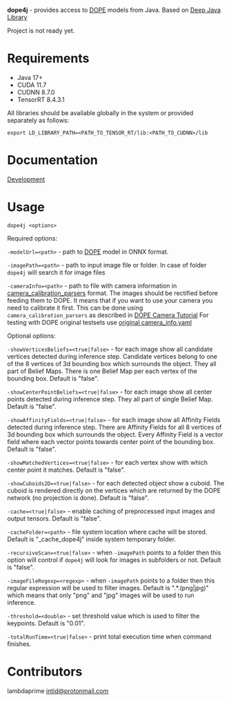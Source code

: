 **dope4j** - provides access to [DOPE](https://github.com/NVlabs/Deep_Object_Pose) models from Java. Based on [Deep Java Library](https://djl.ai/)

Project is not ready yet.

# Requirements

- Java 17+
- CUDA 11.7
- CUDNN 8.7.0
- TensorRT 8.4.3.1

All libraries should be available globally in the system or provided separately as follows:

```
export LD_LIBRARY_PATH=<PATH_TO_TENSOR_RT/lib:<PATH_TO_CUDNN>/lib
```

# Documentation

[Development](DEVELOPMENT.md)

# Usage

```
dope4j <options>
```

Required options:

`-modelUrl=<path>` - path to [DOPE](https://github.com/NVlabs/Deep_Object_Pose) model in ONNX format.

`-imagePath=<path>` - path to input image file or folder. In case of folder `dope4j` will search it for image files

`-cameraInfo=<path>` - path to file with camera information in [camera_calibration_parsers](http://wiki.ros.org/camera_calibration_parsers#YAML) format. The images should be rectified before feeding them to DOPE. It means that if you want to use your camera you need to calibrate it first. This can be done using `camera_calibration_parsers` as described in [DOPE Camera Tutorial](https://github.com/NVlabs/Deep_Object_Pose/blob/3c407e45e35fee88a218b9c411cc55f08e5b7107/doc/camera_tutorial.md) For testing with DOPE original testsets use [original camera_info.yaml]( https://github.com/NVlabs/Deep_Object_Pose/blob/3c407e45e35fee88a218b9c411cc55f08e5b7107/config/camera_info.yaml)

Optional options:

`-showVerticesBeliefs=<true|false>` - for each image show all candidate vertices detected during inference step. Candidate vertices belong to one of the 8 vertices of 3d bounding box which surrounds the object. They all part of Belief Maps. There is one Belief Map per each vertex of the bounding box. Default is "false".

`-showCenterPointBeliefs=<true|false>` - for each image show all center points detected during inference step. They all part of single Belief Map. Default is "false".

`-showAffinityFields=<true|false>` - for each image show all Affinity Fields detected during inference step. There are Affinity Fields for all 8 vertices of 3d bounding box which surrounds the object. Every Affinity Field is a vector field where each vector points towards center point of the bounding box. Default is "false".

`-showMatchedVertices=<true|false>` - for each vertex show with which center point it matches. Default is "false".

`-showCuboids2D=<true|false>` - for each detected object show a cuboid. The cuboid is rendered directly on the vertices which are returned by the DOPE network (no projection is done). Default is "false".

`-cache=<true|false>` - enable caching of preprocessed input images and output tensors. Default is "false".

`-cacheFolder=<path>` - file system location where cache will be stored. Default is "_cache_dope4j" inside system temporary folder.

`-recursiveScan=<true|false>` - when `-imagePath` points to a folder then this option will control if `dope4j` will look for images in subfolders or not. Default is "false".

`-imageFileRegexp=<regexp>` - when `-imagePath` points to a folder then this regular expression will be used to filter images. Default is ".*\.(png|jpg)" which means that only "png" and "jpg" images will be used to run inference.

`-threshold=<double>` - set threshold value which is used to filter the keypoints. Default is "0.01".

`-totalRunTime=<true|false>` - print total execution time when command finishes.

# Contributors

lambdaprime <intid@protonmail.com>
